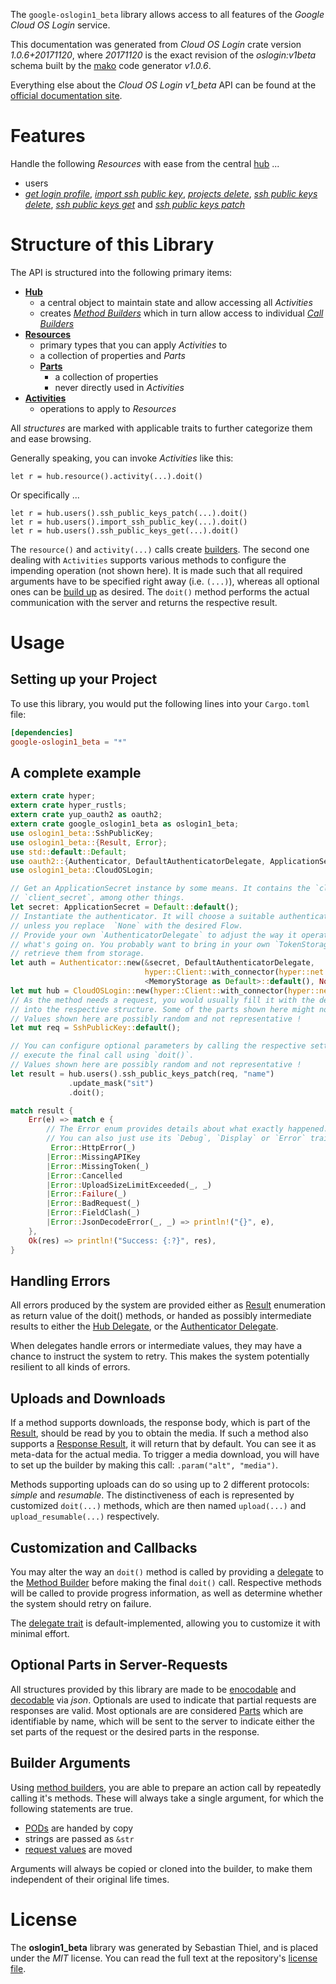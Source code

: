 <!---
DO NOT EDIT !
This file was generated automatically from 'src/mako/api/README.md.mako'
DO NOT EDIT !
-->
The `google-oslogin1_beta` library allows access to all features of the *Google Cloud OS Login* service.

This documentation was generated from *Cloud OS Login* crate version *1.0.6+20171120*, where *20171120* is the exact revision of the *oslogin:v1beta* schema built by the [mako](http://www.makotemplates.org/) code generator *v1.0.6*.

Everything else about the *Cloud OS Login* *v1_beta* API can be found at the
[official documentation site](https://cloud.google.com/compute/docs/oslogin/rest/).
# Features

Handle the following *Resources* with ease from the central [hub](https://docs.rs/google-oslogin1_beta/1.0.6+20171120/google_oslogin1_beta/struct.CloudOSLogin.html) ... 

* users
 * [*get login profile*](https://docs.rs/google-oslogin1_beta/1.0.6+20171120/google_oslogin1_beta/struct.UserGetLoginProfileCall.html), [*import ssh public key*](https://docs.rs/google-oslogin1_beta/1.0.6+20171120/google_oslogin1_beta/struct.UserImportSshPublicKeyCall.html), [*projects delete*](https://docs.rs/google-oslogin1_beta/1.0.6+20171120/google_oslogin1_beta/struct.UserProjectDeleteCall.html), [*ssh public keys delete*](https://docs.rs/google-oslogin1_beta/1.0.6+20171120/google_oslogin1_beta/struct.UserSshPublicKeyDeleteCall.html), [*ssh public keys get*](https://docs.rs/google-oslogin1_beta/1.0.6+20171120/google_oslogin1_beta/struct.UserSshPublicKeyGetCall.html) and [*ssh public keys patch*](https://docs.rs/google-oslogin1_beta/1.0.6+20171120/google_oslogin1_beta/struct.UserSshPublicKeyPatchCall.html)




# Structure of this Library

The API is structured into the following primary items:

* **[Hub](https://docs.rs/google-oslogin1_beta/1.0.6+20171120/google_oslogin1_beta/struct.CloudOSLogin.html)**
    * a central object to maintain state and allow accessing all *Activities*
    * creates [*Method Builders*](https://docs.rs/google-oslogin1_beta/1.0.6+20171120/google_oslogin1_beta/trait.MethodsBuilder.html) which in turn
      allow access to individual [*Call Builders*](https://docs.rs/google-oslogin1_beta/1.0.6+20171120/google_oslogin1_beta/trait.CallBuilder.html)
* **[Resources](https://docs.rs/google-oslogin1_beta/1.0.6+20171120/google_oslogin1_beta/trait.Resource.html)**
    * primary types that you can apply *Activities* to
    * a collection of properties and *Parts*
    * **[Parts](https://docs.rs/google-oslogin1_beta/1.0.6+20171120/google_oslogin1_beta/trait.Part.html)**
        * a collection of properties
        * never directly used in *Activities*
* **[Activities](https://docs.rs/google-oslogin1_beta/1.0.6+20171120/google_oslogin1_beta/trait.CallBuilder.html)**
    * operations to apply to *Resources*

All *structures* are marked with applicable traits to further categorize them and ease browsing.

Generally speaking, you can invoke *Activities* like this:

```Rust,ignore
let r = hub.resource().activity(...).doit()
```

Or specifically ...

```ignore
let r = hub.users().ssh_public_keys_patch(...).doit()
let r = hub.users().import_ssh_public_key(...).doit()
let r = hub.users().ssh_public_keys_get(...).doit()
```

The `resource()` and `activity(...)` calls create [builders][builder-pattern]. The second one dealing with `Activities` 
supports various methods to configure the impending operation (not shown here). It is made such that all required arguments have to be 
specified right away (i.e. `(...)`), whereas all optional ones can be [build up][builder-pattern] as desired.
The `doit()` method performs the actual communication with the server and returns the respective result.

# Usage

## Setting up your Project

To use this library, you would put the following lines into your `Cargo.toml` file:

```toml
[dependencies]
google-oslogin1_beta = "*"
```

## A complete example

```Rust
extern crate hyper;
extern crate hyper_rustls;
extern crate yup_oauth2 as oauth2;
extern crate google_oslogin1_beta as oslogin1_beta;
use oslogin1_beta::SshPublicKey;
use oslogin1_beta::{Result, Error};
use std::default::Default;
use oauth2::{Authenticator, DefaultAuthenticatorDelegate, ApplicationSecret, MemoryStorage};
use oslogin1_beta::CloudOSLogin;

// Get an ApplicationSecret instance by some means. It contains the `client_id` and 
// `client_secret`, among other things.
let secret: ApplicationSecret = Default::default();
// Instantiate the authenticator. It will choose a suitable authentication flow for you, 
// unless you replace  `None` with the desired Flow.
// Provide your own `AuthenticatorDelegate` to adjust the way it operates and get feedback about 
// what's going on. You probably want to bring in your own `TokenStorage` to persist tokens and
// retrieve them from storage.
let auth = Authenticator::new(&secret, DefaultAuthenticatorDelegate,
                              hyper::Client::with_connector(hyper::net::HttpsConnector::new(hyper_rustls::TlsClient::new())),
                              <MemoryStorage as Default>::default(), None);
let mut hub = CloudOSLogin::new(hyper::Client::with_connector(hyper::net::HttpsConnector::new(hyper_rustls::TlsClient::new())), auth);
// As the method needs a request, you would usually fill it with the desired information
// into the respective structure. Some of the parts shown here might not be applicable !
// Values shown here are possibly random and not representative !
let mut req = SshPublicKey::default();

// You can configure optional parameters by calling the respective setters at will, and
// execute the final call using `doit()`.
// Values shown here are possibly random and not representative !
let result = hub.users().ssh_public_keys_patch(req, "name")
             .update_mask("sit")
             .doit();

match result {
    Err(e) => match e {
        // The Error enum provides details about what exactly happened.
        // You can also just use its `Debug`, `Display` or `Error` traits
         Error::HttpError(_)
        |Error::MissingAPIKey
        |Error::MissingToken(_)
        |Error::Cancelled
        |Error::UploadSizeLimitExceeded(_, _)
        |Error::Failure(_)
        |Error::BadRequest(_)
        |Error::FieldClash(_)
        |Error::JsonDecodeError(_, _) => println!("{}", e),
    },
    Ok(res) => println!("Success: {:?}", res),
}

```
## Handling Errors

All errors produced by the system are provided either as [Result](https://docs.rs/google-oslogin1_beta/1.0.6+20171120/google_oslogin1_beta/enum.Result.html) enumeration as return value of 
the doit() methods, or handed as possibly intermediate results to either the 
[Hub Delegate](https://docs.rs/google-oslogin1_beta/1.0.6+20171120/google_oslogin1_beta/trait.Delegate.html), or the [Authenticator Delegate](https://docs.rs/yup-oauth2/*/yup_oauth2/trait.AuthenticatorDelegate.html).

When delegates handle errors or intermediate values, they may have a chance to instruct the system to retry. This 
makes the system potentially resilient to all kinds of errors.

## Uploads and Downloads
If a method supports downloads, the response body, which is part of the [Result](https://docs.rs/google-oslogin1_beta/1.0.6+20171120/google_oslogin1_beta/enum.Result.html), should be
read by you to obtain the media.
If such a method also supports a [Response Result](https://docs.rs/google-oslogin1_beta/1.0.6+20171120/google_oslogin1_beta/trait.ResponseResult.html), it will return that by default.
You can see it as meta-data for the actual media. To trigger a media download, you will have to set up the builder by making
this call: `.param("alt", "media")`.

Methods supporting uploads can do so using up to 2 different protocols: 
*simple* and *resumable*. The distinctiveness of each is represented by customized 
`doit(...)` methods, which are then named `upload(...)` and `upload_resumable(...)` respectively.

## Customization and Callbacks

You may alter the way an `doit()` method is called by providing a [delegate](https://docs.rs/google-oslogin1_beta/1.0.6+20171120/google_oslogin1_beta/trait.Delegate.html) to the 
[Method Builder](https://docs.rs/google-oslogin1_beta/1.0.6+20171120/google_oslogin1_beta/trait.CallBuilder.html) before making the final `doit()` call. 
Respective methods will be called to provide progress information, as well as determine whether the system should 
retry on failure.

The [delegate trait](https://docs.rs/google-oslogin1_beta/1.0.6+20171120/google_oslogin1_beta/trait.Delegate.html) is default-implemented, allowing you to customize it with minimal effort.

## Optional Parts in Server-Requests

All structures provided by this library are made to be [enocodable](https://docs.rs/google-oslogin1_beta/1.0.6+20171120/google_oslogin1_beta/trait.RequestValue.html) and 
[decodable](https://docs.rs/google-oslogin1_beta/1.0.6+20171120/google_oslogin1_beta/trait.ResponseResult.html) via *json*. Optionals are used to indicate that partial requests are responses 
are valid.
Most optionals are are considered [Parts](https://docs.rs/google-oslogin1_beta/1.0.6+20171120/google_oslogin1_beta/trait.Part.html) which are identifiable by name, which will be sent to 
the server to indicate either the set parts of the request or the desired parts in the response.

## Builder Arguments

Using [method builders](https://docs.rs/google-oslogin1_beta/1.0.6+20171120/google_oslogin1_beta/trait.CallBuilder.html), you are able to prepare an action call by repeatedly calling it's methods.
These will always take a single argument, for which the following statements are true.

* [PODs][wiki-pod] are handed by copy
* strings are passed as `&str`
* [request values](https://docs.rs/google-oslogin1_beta/1.0.6+20171120/google_oslogin1_beta/trait.RequestValue.html) are moved

Arguments will always be copied or cloned into the builder, to make them independent of their original life times.

[wiki-pod]: http://en.wikipedia.org/wiki/Plain_old_data_structure
[builder-pattern]: http://en.wikipedia.org/wiki/Builder_pattern
[google-go-api]: https://github.com/google/google-api-go-client

# License
The **oslogin1_beta** library was generated by Sebastian Thiel, and is placed 
under the *MIT* license.
You can read the full text at the repository's [license file][repo-license].

[repo-license]: https://github.com/Byron/google-apis-rsblob/master/LICENSE.md
